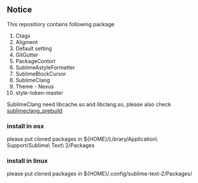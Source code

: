## Notice

This repositiory contains following package

1. Ctags
2. Aligment
3. Default setting
4. GitGutter
5. PackageContorl
6. SublimeAstyleFormatter
7. SublimeBlockCursor
8. SublimeClang
9. Theme - Nexus
10. style-token-master

SublimeClang need libcache.so and libclang.so, please also check [sublimeclang_prebuild](https://github.com/fuha/sublimeclang_prebuild.git)

### install in osx
please put cloned packages in ${HOME}/Library/Application\ Support/Sublime\ Text\ 2/Packages
 

### install in linux
please put cloned packages in ${HOME}/.config/sublime-text-2/Packages/

